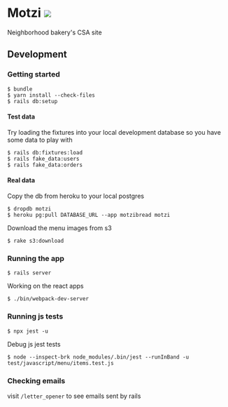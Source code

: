 # Motzi ![](https://github.com/kylefritz/motzi/workflows/ci/badge.svg)

Neighborhood bakery's CSA site

## Development

### Getting started

```
$ bundle
$ yarn install --check-files
$ rails db:setup
```

#### Test data

Try loading the fixtures into your local development database so you have some data to play with

```
$ rails db:fixtures:load
$ rails fake_data:users
$ rails fake_data:orders
```

#### Real data

Copy the db from heroku to your local postgres

```
$ dropdb motzi
$ heroku pg:pull DATABASE_URL --app motzibread motzi
```

Download the menu images from s3

```
$ rake s3:download
```

### Running the app

```
$ rails server
```

Working on the react apps

```
$ ./bin/webpack-dev-server
```

### Running js tests

```
$ npx jest -u
```

Debug js jest tests

```
$ node --inspect-brk node_modules/.bin/jest --runInBand -u test/javascript/menu/items.test.js
```

### Checking emails

visit `/letter_opener` to see emails sent by rails
